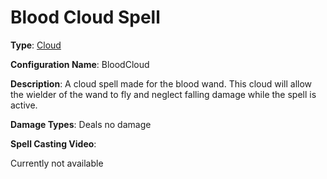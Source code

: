 # Blood Cloud Spell

**Type**: [Cloud](./Types/Cloud.md)

**Configuration Name**: BloodCloud

**Description**: A cloud spell made for the blood wand. This cloud will allow the wielder of the wand to fly and neglect falling damage while the spell is active.

**Damage Types**: Deals no damage

**Spell Casting Video**:

Currently not available

